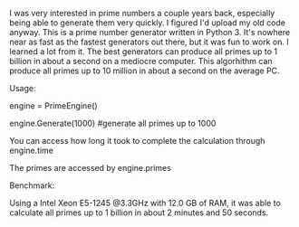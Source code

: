 I was very interested in prime numbers a couple years back, especially being able to generate them very quickly.  I figured I'd upload my old code anyway.
This is a prime number generator written in Python 3.  It's nowhere near as fast as the fastest generators out there, but it was fun to work on.
I learned a lot from it.  The best generators can produce all primes up to 1 billion in about a second on a mediocre computer.
This algorhithm can produce all primes up to 10 million in about a second on the average PC.

Usage:

engine = PrimeEngine()

engine.Generate(1000) #generate all primes up to 1000

You can access how long it took to complete the calculation through engine.time

The primes are accessed by engine.primes


Benchmark:

Using a Intel Xeon E5-1245 @3.3GHz with 12.0 GB of RAM, it was able to calculate all primes up to 1 billion in about 2 minutes and 50 seconds.

